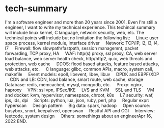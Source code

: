 # tech-summary
<My technical summary>
I'm a software engineer and more than 20 years since 2001. Even I'm still a engineer, I want to write my technical experience.
This techincal summary will include linux kernel, C language, network security, web, etc.
The technical points will include but no limitation the following list:
    Linux: user space process, kernel module, interface driver
    Network: TCP/IP, l2, l3, l4, l7
    Firewall: flow slowpath/fastpath, session managemnt, packet forwarding, TCP proxy, HA
    WAF: http(s) proxy, ssl proxy, CA, web server load balance, web server health check, http/http2, quic, web threats and protection, web cache
    DDOS: flood based attacks, feature based attacks, web attacks, etc.
    C language: glibc, common APIs, macro, system call, makefile
    Event models: epoll, libevent, libev, libuv
    DPDK and EBPF/XDP
    CDN and LB: CDN, load balance, smart route, web cache, storage
    Database: redis, memcached, mysql, mongodb, etc.
    Proxy: nginx, haproxy
    VPN: ssl vpn, IPSec/IKE
    LVS and KVM
    SSL and TLS
    VM and docker: kvm, hypervisor, namespace, chroot, k8s
    L7 security: waf, ips, ids, dpi
    Scripts: python, lua, json, ruby, perl, php
    Regular expr: hyperscan
    Design pattern
    Big data: spark, hadoop
    Open source: busybox, snort, keepalived, openswan
    Restful API and CGI
    Interview: leetcode, system design
    Others: somethings about an engineerApr 16, 2022
END.
</My technical summary>
